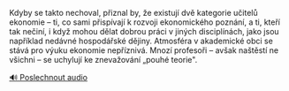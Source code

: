 
Kdyby se takto nechoval, přiznal by, že existují dvě kategorie učitelů ekonomie – ti, co sami přispívají k rozvoji ekonomického poznání, a ti, kteří tak nečiní, i když mohou dělat dobrou práci v jiných disciplínách, jako jsou například nedávné hospodářské dějiny. Atmosféra v akademické obci se stává pro výuku ekonomie nepříznivá. Mnozí profesoři – avšak naštěstí ne všichni – se uchylují ke znevažování „pouhé teorie".

[🔊 Poslechnout audio](/data/7-paragraphs/audio/chapter_169/para_002-Kdyby-se-takto-nechoval-piznal-by-e-existuj-d.mp3)
